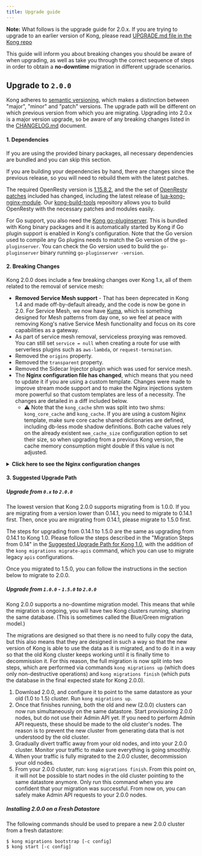```yaml
---
title: Upgrade guide
---
```


<div class="alert alert-warning">
  <strong>Note:</strong> What follows is the upgrade guide for 2.0.x.
  If you are trying to upgrade to an earlier version of Kong, please read
  <a href="https://github.com/Kong/kong/blob/master/UPGRADE.md">UPGRADE.md file in the Kong repo</a>
</div>

This guide will inform you about breaking changes you should be aware of
when upgrading, as well as take you through the correct sequence of steps
in order to obtain a **no-downtime** migration in different upgrade
scenarios.

## Upgrade to `2.0.0`

Kong adheres to [semantic versioning](https://semver.org/), which makes a
distinction between "major", "minor" and "patch" versions. The upgrade path
will be different on which previous version from which you are migrating.
Upgrading into 2.0.x is a major version upgrade, so be aware of any
breaking changes listed in the [CHANGELOG.md](https://github.com/Kong/kong/blob/2.0.0/CHANGELOG.md) document.

#### 1. Dependencies

If you are using the provided binary packages, all necessary dependencies
are bundled and you can skip this section.

If you are building your dependencies by hand, there are changes since the
previous release, so you will need to rebuild them with the latest patches.

The required OpenResty version is
[1.15.8.2](http://openresty.org/en/changelog-1015008.html), and the
the set of [OpenResty
patches](https://github.com/Kong/kong-build-tools/tree/master/openresty-build-tools/openresty-patches)
included has changed, including the latest release of
[lua-kong-nginx-module](https://github.com/Kong/lua-kong-nginx-module).
Our [kong-build-tools](https://github.com/Kong/kong-build-tools)
repository allows you to build OpenResty with the necessary patches
and modules easily.

For Go support, you also need the [Kong go-pluginserver](https://github.com/kong/go-pluginserver).
This is bundled with Kong binary packages and it is automatically started by
Kong if Go plugin support is enabled in Kong's configuration.
Note that the Go version used to compile any Go plugins needs to match the Go
version of the `go-pluginserver`. You can check the Go version used to
build the `go-pluginserver` binary running `go-pluginserver -version`.

#### 2. Breaking Changes

Kong 2.0.0 does include a few breaking changes over Kong 1.x, all of them
related to the removal of service mesh:

- **Removed Service Mesh support** - That has been deprecated in Kong 1.4
  and made off-by-default already, and the code is now be gone in 2.0.
  For Service Mesh, we now have [Kuma](https://kuma.io), which is something
  designed for Mesh patterns from day one, so we feel at peace with removing
  Kong's native Service Mesh functionality and focus on its core capabilities
  as a gateway.
- As part of service mesh removal, serviceless proxying was removed.
  You can still set `service = null` when creating a route for use with
  serverless plugins such as `aws-lambda`, or `request-termination`.
- Removed the `origins` property.
- Removed the `transparent` property.
- Removed the Sidecar Injector plugin which was used for service mesh.
- The **Nginx configuration file has changed**, which means that you need to update
  it if you are using a custom template. Changes were made to improve
  stream mode support and to make the Nginx injections system more
  powerful so that custom templates are less of a necessity. The changes
  are detailed in a diff included below.
  - :warning: Note that the `kong_cache` shm was split into two
    shms: `kong_core_cache` and `kong_cache`. If you are using a
    custom Nginx template, make sure core cache shared dictionaries
    are defined, including db-less mode shadow definitions.
    Both cache values rely on the already existent `mem_cache_size`
    configuration option to set their size, so when upgrading from
    a previous Kong version, the cache memory consumption might
    double if this value is not adjusted.

<details>
<summary><strong>Click here to see the Nginx configuration changes</strong></summary>
<p>

<pre>
diff --git a/kong/templates/nginx_kong.lua b/kong/templates/nginx_kong.lua
index 5c6c1db03..6b4b4a818 100644
--- a/kong/templates/nginx_kong.lua
+++ b/kong/templates/nginx_kong.lua
@@ -5,52 +5,46 @@ server_tokens off;
 &gt; if anonymous_reports then
 ${{SYSLOG_REPORTS}}
 &gt; end
-
 error_log ${{PROXY_ERROR_LOG}} ${{LOG_LEVEL}};

-&gt; if nginx_optimizations then
-&gt;-- send_timeout 60s;          # default value
-&gt;-- keepalive_timeout 75s;     # default value
-&gt;-- client_body_timeout 60s;   # default value
-&gt;-- client_header_timeout 60s; # default value
-&gt;-- tcp_nopush on;             # disabled until benchmarked
-&gt;-- proxy_buffer_size 128k;    # disabled until benchmarked
-&gt;-- proxy_buffers 4 256k;      # disabled until benchmarked
-&gt;-- proxy_busy_buffers_size 256k; # disabled until benchmarked
-&gt;-- reset_timedout_connection on; # disabled until benchmarked
-&gt; end
-
-client_max_body_size ${{CLIENT_MAX_BODY_SIZE}};
-proxy_ssl_server_name on;
-underscores_in_headers on;
-
 lua_package_path       '${{LUA_PACKAGE_PATH}};;';
 lua_package_cpath      '${{LUA_PACKAGE_CPATH}};;';
 lua_socket_pool_size   ${{LUA_SOCKET_POOL_SIZE}};
+lua_socket_log_errors  off;
 lua_max_running_timers 4096;
 lua_max_pending_timers 16384;
+lua_ssl_verify_depth   ${{LUA_SSL_VERIFY_DEPTH}};
+&gt; if lua_ssl_trusted_certificate then
+lua_ssl_trusted_certificate '${{LUA_SSL_TRUSTED_CERTIFICATE}}';
+&gt; end
+
 lua_shared_dict kong                        5m;
+lua_shared_dict kong_locks                  8m;
+lua_shared_dict kong_healthchecks           5m;
+lua_shared_dict kong_process_events         5m;
+lua_shared_dict kong_cluster_events         5m;
+lua_shared_dict kong_rate_limiting_counters 12m;
+lua_shared_dict kong_core_db_cache          ${{MEM_CACHE_SIZE}};
+lua_shared_dict kong_core_db_cache_miss     12m;
 lua_shared_dict kong_db_cache               ${{MEM_CACHE_SIZE}};
-&gt; if database == "off" then
-lua_shared_dict kong_db_cache_2     ${{MEM_CACHE_SIZE}};
-&gt; end
 lua_shared_dict kong_db_cache_miss          12m;
 &gt; if database == "off" then
+lua_shared_dict kong_core_db_cache_2        ${{MEM_CACHE_SIZE}};
+lua_shared_dict kong_core_db_cache_miss_2   12m;
+lua_shared_dict kong_db_cache_2             ${{MEM_CACHE_SIZE}};
 lua_shared_dict kong_db_cache_miss_2        12m;
 &gt; end
-lua_shared_dict kong_locks          8m;
-lua_shared_dict kong_process_events 5m;
-lua_shared_dict kong_cluster_events 5m;
-lua_shared_dict kong_healthchecks   5m;
-lua_shared_dict kong_rate_limiting_counters 12m;
 &gt; if database == "cassandra" then
 lua_shared_dict kong_cassandra              5m;
 &gt; end
-lua_socket_log_errors off;
-&gt; if lua_ssl_trusted_certificate then
-lua_ssl_trusted_certificate '${{LUA_SSL_TRUSTED_CERTIFICATE}}';
+&gt; if role == "control_plane" then
+lua_shared_dict kong_clustering             5m;
+&gt; end
+
+underscores_in_headers on;
+&gt; if ssl_ciphers then
+ssl_ciphers ${{SSL_CIPHERS}};
 &gt; end
-lua_ssl_verify_depth ${{LUA_SSL_VERIFY_DEPTH}};

 # injected nginx_http_* directives
 &gt; for _, el in ipairs(nginx_http_directives) do
@@ -66,61 +60,47 @@ init_worker_by_lua_block {
     Kong.init_worker()
 }

-
-&gt; if #proxy_listeners &gt; 0 then
+&gt; if (role == "traditional" or role == "data_plane") and #proxy_listeners &gt; 0 then
 upstream kong_upstream {
     server 0.0.0.1;
     balancer_by_lua_block {
         Kong.balancer()
     }

-# injected nginx_http_upstream_* directives
-&gt; for _, el in ipairs(nginx_http_upstream_directives) do
+    # injected nginx_upstream_* directives
+&gt; for _, el in ipairs(nginx_upstream_directives) do
     $(el.name) $(el.value);
 &gt; end
 }

 server {
     server_name kong;
-&gt; for i = 1, #proxy_listeners do
-    listen $(proxy_listeners[i].listener);
+&gt; for _, entry in ipairs(proxy_listeners) do
+    listen $(entry.listener);
 &gt; end
+
     error_page 400 404 408 411 412 413 414 417 494 /kong_error_handler;
     error_page 500 502 503 504                     /kong_error_handler;

     access_log ${{PROXY_ACCESS_LOG}};
     error_log  ${{PROXY_ERROR_LOG}} ${{LOG_LEVEL}};

-    client_body_buffer_size ${{CLIENT_BODY_BUFFER_SIZE}};
-
 &gt; if proxy_ssl_enabled then
     ssl_certificate     ${{SSL_CERT}};
     ssl_certificate_key ${{SSL_CERT_KEY}};
+    ssl_session_cache   shared:SSL:10m;
     ssl_certificate_by_lua_block {
         Kong.ssl_certificate()
     }
-
-    ssl_session_cache shared:SSL:10m;
-    ssl_session_timeout 10m;
-    ssl_prefer_server_ciphers on;
-    ssl_ciphers ${{SSL_CIPHERS}};
-&gt; end
-
-&gt; if client_ssl then
-    proxy_ssl_certificate ${{CLIENT_SSL_CERT}};
-    proxy_ssl_certificate_key ${{CLIENT_SSL_CERT_KEY}};
-&gt; end
-
-    real_ip_header     ${{REAL_IP_HEADER}};
-    real_ip_recursive  ${{REAL_IP_RECURSIVE}};
-&gt; for i = 1, #trusted_ips do
-    set_real_ip_from   $(trusted_ips[i]);
 &gt; end

     # injected nginx_proxy_* directives
 &gt; for _, el in ipairs(nginx_proxy_directives) do
     $(el.name) $(el.value);
 &gt; end
+&gt; for i = 1, #trusted_ips do
+    set_real_ip_from  $(trusted_ips[i]);
+&gt; end

     rewrite_by_lua_block {
         Kong.rewrite()
@@ -171,43 +151,93 @@ server {
         proxy_pass_header     Server;
         proxy_pass_header     Date;
         proxy_ssl_name        $upstream_host;
+        proxy_ssl_server_name on;
+&gt; if client_ssl then
+        proxy_ssl_certificate ${{CLIENT_SSL_CERT}};
+        proxy_ssl_certificate_key ${{CLIENT_SSL_CERT_KEY}};
+&gt; end
         proxy_pass            $upstream_scheme://kong_upstream$upstream_uri;
     }

     location @grpc {
         internal;
+        default_type         '';
         set $kong_proxy_mode 'grpc';

+        grpc_set_header      TE                $upstream_te;
         grpc_set_header      Host              $upstream_host;
         grpc_set_header      X-Forwarded-For   $upstream_x_forwarded_for;
         grpc_set_header      X-Forwarded-Proto $upstream_x_forwarded_proto;
         grpc_set_header      X-Forwarded-Host  $upstream_x_forwarded_host;
         grpc_set_header      X-Forwarded-Port  $upstream_x_forwarded_port;
         grpc_set_header      X-Real-IP         $remote_addr;
-
+        grpc_pass_header     Server;
+        grpc_pass_header     Date;
         grpc_pass            grpc://kong_upstream;
     }

     location @grpcs {
         internal;
+        default_type         '';
         set $kong_proxy_mode 'grpc';

+        grpc_set_header      TE                $upstream_te;
         grpc_set_header      Host              $upstream_host;
         grpc_set_header      X-Forwarded-For   $upstream_x_forwarded_for;
         grpc_set_header      X-Forwarded-Proto $upstream_x_forwarded_proto;
         grpc_set_header      X-Forwarded-Host  $upstream_x_forwarded_host;
         grpc_set_header      X-Forwarded-Port  $upstream_x_forwarded_port;
         grpc_set_header      X-Real-IP         $remote_addr;
-
+        grpc_pass_header     Server;
+        grpc_pass_header     Date;
+        grpc_ssl_name        $upstream_host;
+        grpc_ssl_server_name on;
+&gt; if client_ssl then
+        grpc_ssl_certificate ${{CLIENT_SSL_CERT}};
+        grpc_ssl_certificate_key ${{CLIENT_SSL_CERT_KEY}};
+&gt; end
         grpc_pass            grpcs://kong_upstream;
     }

+    location = /kong_buffered_http {
+        internal;
+        default_type         '';
+        set $kong_proxy_mode 'http';
+
+        rewrite_by_lua_block       {;}
+        access_by_lua_block        {;}
+        header_filter_by_lua_block {;}
+        body_filter_by_lua_block   {;}
+        log_by_lua_block           {;}
+
+        proxy_http_version 1.1;
+        proxy_set_header      TE                $upstream_te;
+        proxy_set_header      Host              $upstream_host;
+        proxy_set_header      Upgrade           $upstream_upgrade;
+        proxy_set_header      Connection        $upstream_connection;
+        proxy_set_header      X-Forwarded-For   $upstream_x_forwarded_for;
+        proxy_set_header      X-Forwarded-Proto $upstream_x_forwarded_proto;
+        proxy_set_header      X-Forwarded-Host  $upstream_x_forwarded_host;
+        proxy_set_header      X-Forwarded-Port  $upstream_x_forwarded_port;
+        proxy_set_header      X-Real-IP         $remote_addr;
+        proxy_pass_header     Server;
+        proxy_pass_header     Date;
+        proxy_ssl_name        $upstream_host;
+        proxy_ssl_server_name on;
+&gt; if client_ssl then
+        proxy_ssl_certificate ${{CLIENT_SSL_CERT}};
+        proxy_ssl_certificate_key ${{CLIENT_SSL_CERT_KEY}};
+&gt; end
+        proxy_pass            $upstream_scheme://kong_upstream$upstream_uri;
+    }
+
     location = /kong_error_handler {
         internal;
+        default_type                 '';
+
         uninitialized_variable_warn  off;

         rewrite_by_lua_block {;}
-
         access_by_lua_block  {;}

         content_by_lua_block {
@@ -215,13 +245,13 @@ server {
         }
     }
 }
-&gt; end
+&gt; end -- (role == "traditional" or role == "data_plane") and #proxy_listeners &gt; 0

-&gt; if #admin_listeners &gt; 0 then
+&gt; if (role == "control_plane" or role == "traditional") and #admin_listeners &gt; 0 then
 server {
     server_name kong_admin;
-&gt; for i = 1, #admin_listeners do
-    listen $(admin_listeners[i].listener);
+&gt; for _, entry in ipairs(admin_listeners) do
+    listen $(entry.listener);
 &gt; end

     access_log ${{ADMIN_ACCESS_LOG}};
@@ -233,11 +263,7 @@ server {
 &gt; if admin_ssl_enabled then
     ssl_certificate     ${{ADMIN_SSL_CERT}};
     ssl_certificate_key ${{ADMIN_SSL_CERT_KEY}};
-
-    ssl_session_cache shared:SSL:10m;
-    ssl_session_timeout 10m;
-    ssl_prefer_server_ciphers on;
-    ssl_ciphers ${{SSL_CIPHERS}};
+    ssl_session_cache   shared:AdminSSL:10m;
 &gt; end

     # injected nginx_admin_* directives
@@ -265,20 +291,20 @@ server {
         return 200 'User-agent: *\nDisallow: /';
     }
 }
-&gt; end
+&gt; end -- (role == "control_plane" or role == "traditional") and #admin_listeners &gt; 0

 &gt; if #status_listeners &gt; 0 then
 server {
     server_name kong_status;
-&gt; for i = 1, #status_listeners do
-    listen $(status_listeners[i].listener);
+&gt; for _, entry in ipairs(status_listeners) do
+    listen $(entry.listener);
 &gt; end

     access_log ${{STATUS_ACCESS_LOG}};
     error_log  ${{STATUS_ERROR_LOG}} ${{LOG_LEVEL}};

-    # injected nginx_http_status_* directives
-&gt; for _, el in ipairs(nginx_http_status_directives) do
+    # injected nginx_status_* directives
+&gt; for _, el in ipairs(nginx_status_directives) do
     $(el.name) $(el.value);
 &gt; end

@@ -303,4 +329,26 @@ server {
     }
 }
 &gt; end
+
+&gt; if role == "control_plane" then
+server {
+    server_name kong_cluster_listener;
+&gt; for _, entry in ipairs(cluster_listeners) do
+    listen $(entry.listener) ssl;
+&gt; end
+
+    access_log off;
+
+    ssl_verify_client   optional_no_ca;
+    ssl_certificate     ${{CLUSTER_CERT}};
+    ssl_certificate_key ${{CLUSTER_CERT_KEY}};
+    ssl_session_cache   shared:ClusterSSL:10m;
+
+    location = /v1/outlet {
+        content_by_lua_block {
+            Kong.serve_cluster_listener()
+        }
+    }
+}
+&gt; end -- role == "control_plane"
 ]]
</pre>

</p>
</details>


#### 3. Suggested Upgrade Path

##### Upgrade from `0.x` to `2.0.0`

The lowest version that Kong 2.0.0 supports migrating from is 1.0.0.
If you are migrating from a version lower than 0.14.1, you need to
migrate to 0.14.1 first. Then, once you are migrating from 0.14.1,
please migrate to 1.5.0 first.

The steps for upgrading from 0.14.1 to 1.5.0 are the same as upgrading
from 0.14.1 to Kong 1.0. Please follow the steps described in the
"Migration Steps from 0.14" in the [Suggested Upgrade Path for Kong
1.0](#kong-1-0-upgrade-path), with the addition of the `kong
migrations migrate-apis` command, which you can use to migrate legacy
`apis` configurations.

Once you migrated to 1.5.0, you can follow the instructions in the section
below to migrate to 2.0.0.

##### Upgrade from `1.0.0` - `1.5.0` to `2.0.0`

Kong 2.0.0 supports a no-downtime migration model. This means that while the
migration is ongoing, you will have two Kong clusters running, sharing the
same database. (This is sometimes called the Blue/Green migration model.)

The migrations are designed so that there is no need to fully copy
the data, but this also means that they are designed in such a way so that
the new version of Kong is able to use the data as it is migrated, and to do
it in a way so that the old Kong cluster keeps working until it is finally
time to decommission it. For this reason, the full migration is now split into
two steps, which are performed via commands `kong migrations up` (which does
only non-destructive operations) and `kong migrations finish` (which puts the
database in the final expected state for Kong 2.0.0).

1. Download 2.0.0, and configure it to point to the same datastore
   as your old (1.0 to 1.5) cluster. Run `kong migrations up`.
2. Once that finishes running, both the old and new (2.0.0) clusters can now
   run simultaneously on the same datastore. Start provisioning
   2.0.0 nodes, but do not use their Admin API yet. If you need to
   perform Admin API requests, these should be made to the old cluster's nodes.
   The reason is to prevent the new cluster from generating data
   that is not understood by the old cluster.
3. Gradually divert traffic away from your old nodes, and into
   your 2.0.0 cluster. Monitor your traffic to make sure everything
   is going smoothly.
4. When your traffic is fully migrated to the 2.0.0 cluster,
   decommission your old nodes.
5. From your 2.0.0 cluster, run: `kong migrations finish`.
   From this point on, it will not be possible to start
   nodes in the old cluster pointing to the same datastore anymore. Only run
   this command when you are confident that your migration
   was successful. From now on, you can safely make Admin API
   requests to your 2.0.0 nodes.

##### Installing 2.0.0 on a Fresh Datastore

The following commands should be used to prepare a new 2.0.0 cluster from a
fresh datastore:

```
$ kong migrations bootstrap [-c config]
$ kong start [-c config]
```
